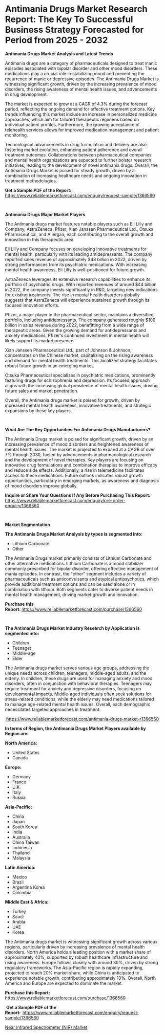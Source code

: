 <p><h1>Antimania Drugs Market Research Report: The Key To Successful Business Strategy Forecasted for Period from 2025 - 2032</h1></p><p><strong>Antimania Drugs Market Analysis and Latest Trends</strong></p>
<p><p>Antimania drugs are a category of pharmaceuticals designed to treat manic episodes associated with bipolar disorder and other mood disorders. These medications play a crucial role in stabilizing mood and preventing the recurrence of manic or depressive episodes. The Antimania Drugs Market is witnessing significant growth, driven by the increasing prevalence of mood disorders, the rising awareness of mental health issues, and advancements in drug development.</p><p>The market is expected to grow at a CAGR of 4.3% during the forecast period, reflecting the ongoing demand for effective treatment options. Key trends influencing this market include an increase in personalized medicine approaches, which aim for tailored therapeutic regimens based on individual patient profiles. Furthermore, the growing acceptance of telehealth services allows for improved medication management and patient monitoring.</p><p>Technological advancements in drug formulation and delivery are also fostering market evolution, enhancing patient adherence and overall treatment outcomes. Collaborations between pharmaceutical companies and mental health organizations are expected to further bolster research initiatives, leading to the development of novel antimania drugs. Overall, the Antimania Drugs Market is poised for steady growth, driven by a combination of increasing healthcare needs and ongoing innovation in treatment methodologies.</p></p>
<p><strong>Get a Sample PDF of the Report:&nbsp;</strong> <a href="https://www.reliablemarketforecast.com/enquiry/request-sample/1366560?utm_campaign=3275&utm_medium=2&utm_source=Github&utm_content=ia&utm_term=22032025&utm_id=antimania-drugs">https://www.reliablemarketforecast.com/enquiry/request-sample/1366560</a></p>
<p>&nbsp;</p>
<p><strong>Antimania Drugs Major Market Players</strong></p>
<p><p>The Antimania drugs market features notable players such as Eli Lilly and Company, AstraZeneca, Pfizer, Xian Janssen Pharmaceutical Ltd., Otsuka Pharmaceutical, and Allergan, each contributing to the overall growth and innovation in this therapeutic area.</p><p>Eli Lilly and Company focuses on developing innovative treatments for mental health, particularly with its leading antidepressants. The company reported sales revenue of approximately $48 billion in 2022, driven by strong performances from its psychiatric medications. With increasing mental health awareness, Eli Lilly is well-positioned for future growth.</p><p>AstraZeneca leverages its extensive research capabilities to enhance its portfolio of psychiatric drugs. With reported revenues of around $44 billion in 2022, the company invests significantly in R&D, targeting new indications for existing treatments. The rise in mental health disorders globally suggests that AstraZeneca will experience sustained growth through its focused innovation efforts.</p><p>Pfizer, a major player in the pharmaceutical sector, maintains a diversified portfolio, including antidepressants. The company generated roughly $100 billion in sales revenue during 2022, benefitting from a wide range of therapeutic areas. Given the growing demand for antidepressants and anxiety medications, Pfizer's continued investment in mental health will likely support its market presence.</p><p>Xian Janssen Pharmaceutical Ltd., part of Johnson & Johnson, concentrates on the Chinese market, capitalizing on the rising awareness and demand for mental health treatments. This localized strategy facilitates robust future growth in an emerging market.</p><p>Otsuka Pharmaceutical specializes in psychiatric medications, prominently featuring drugs for schizophrenia and depression. Its focused approach aligns with the increasing global prevalence of mental health issues, driving future sales and market penetration. </p><p>Overall, the Antimania drugs market is poised for growth, driven by increased mental health awareness, innovative treatments, and strategic expansions by these key players.</p></p>
<p>&nbsp;</p>
<p><strong>What Are The Key Opportunities For Antimania Drugs Manufacturers?</strong></p>
<p><p>The Antimania Drugs market is poised for significant growth, driven by an increasing prevalence of mood disorders and heightened awareness of mental health issues. The market is projected to expand at a CAGR of over 7% through 2030, fueled by advancements in pharmacological research and the development of novel therapies. Key players are focusing on innovative drug formulations and combination therapies to improve efficacy and reduce side effects. Additionally, a rise in telemedicine facilitates access to these medications. Future outlook indicates robust growth opportunities, particularly in emerging markets, as awareness and diagnosis of mood disorders improve globally.</p></p>
<p><strong>Inquire or Share Your Questions If Any Before Purchasing This Report:</strong> <a href="https://www.reliablemarketforecast.com/enquiry/pre-order-enquiry/1366560?utm_campaign=3275&utm_medium=2&utm_source=Github&utm_content=ia&utm_term=22032025&utm_id=antimania-drugs">https://www.reliablemarketforecast.com/enquiry/pre-order-enquiry/1366560</a></p>
<p>&nbsp;</p>
<p><strong>Market Segmentation</strong></p>
<p><strong>The Antimania Drugs Market Analysis by types is segmented into:</strong></p>
<p><ul><li>Lithium Carbonate</li><li>Other</li></ul></p>
<p><p>The Antimania Drugs market primarily consists of Lithium Carbonate and other alternative medications. Lithium Carbonate is a mood stabilizer commonly prescribed for bipolar disorder, offering effective management of mania episodes. In contrast, the "other" segment includes a variety of pharmaceuticals such as anticonvulsants and atypical antipsychotics, which provide additional treatment options and can be used alone or in combination with lithium. Both segments cater to diverse patient needs in mental health management, driving market growth and innovation.</p></p>
<p><strong>Purchase this Report:&nbsp;</strong><a href="https://www.reliablemarketforecast.com/purchase/1366560?utm_campaign=3275&utm_medium=2&utm_source=Github&utm_content=ia&utm_term=22032025&utm_id=antimania-drugs">https://www.reliablemarketforecast.com/purchase/1366560</a></p>
<p>&nbsp;</p>
<p><strong>The Antimania Drugs Market Industry Research by Application is segmented into:</strong></p>
<p><ul><li>Children</li><li>Teenager</li><li>Middle-age</li><li>Elder</li></ul></p>
<p><p>The Antimania drugs market serves various age groups, addressing the unique needs across children, teenagers, middle-aged adults, and the elderly. In children, these drugs are used for managing anxiety and mood disorders, often in conjunction with behavioral therapies. Teenagers may require treatment for anxiety and depressive disorders, focusing on developmental impacts. Middle-aged individuals often seek solutions for stress-related conditions, while the elderly may need medications tailored to manage age-related mental health issues. Overall, each demographic necessitates targeted approaches in treatment.</p></p>
<p><a href="https://www.reliablemarketforecast.com/antimania-drugs-market-r1366560?utm_campaign=3275&utm_medium=2&utm_source=Github&utm_content=ia&utm_term=22032025&utm_id=antimania-drugs">&nbsp;https://www.reliablemarketforecast.com/antimania-drugs-market-r1366560</a></p>
<p><strong>In terms of Region, the Antimania Drugs Market Players available by Region are:</strong></p>
<p>
    <p> <strong> North America: </strong>
        <ul>
            <li>United States</li>
            <li>Canada</li>
        </ul>
        </p> 
    <p> <strong> Europe: </strong>
        <ul>
            <li>Germany</li>
            <li>France</li>
            <li>U.K.</li>
            <li>Italy</li>
            <li>Russia</li>
        </ul>
        </p> 
    <p> <strong> Asia-Pacific: </strong>
        <ul>
            <li>China</li>
            <li>Japan</li>
            <li>South Korea</li>
            <li>India</li>
            <li>Australia</li>
            <li>China Taiwan</li>
            <li>Indonesia</li>
            <li>Thailand</li>
            <li>Malaysia</li>
        </ul>
        </p> 
    <p> <strong> Latin America: </strong>
        <ul>
            <li>Mexico</li>
            <li>Brazil</li>
            <li>Argentina Korea</li>
            <li>Colombia</li>
        </ul>
        </p> 
    <p> <strong> Middle East & Africa: </strong>
        <ul>
            <li>Turkey</li>
            <li>Saudi</li>
            <li>Arabia</li>
            <li>UAE</li>
            <li>Korea</li>
        </ul>
    </p>
    </p>
<p><p>The Antimania drugs market is witnessing significant growth across various regions, particularly driven by increasing prevalence of mental health disorders. North America holds a leading position with a market share of approximately 40%, supported by robust healthcare infrastructure and rising awareness. Europe follows closely with around 30%, driven by strong regulatory frameworks. The Asia-Pacific region is rapidly expanding, projected to reach 20% market share, while China is anticipated to experience notable growth, contributing approximately 10%. Overall, North America and Europe are expected to dominate the market.</p></p>
<p><strong>Purchase this Report: </strong><a href="https://www.reliablemarketforecast.com/purchase/1366560?utm_campaign=3275&utm_medium=2&utm_source=Github&utm_content=ia&utm_term=22032025&utm_id=antimania-drugs">https://www.reliablemarketforecast.com/purchase/1366560</a></p>
<p>&nbsp;<strong>Get a Sample PDF of the Report:&nbsp;&nbsp;</strong><a href="https://www.reliablemarketforecast.com/enquiry/request-sample/1366560?utm_campaign=3275&utm_medium=2&utm_source=Github&utm_content=ia&utm_term=22032025&utm_id=antimania-drugs">https://www.reliablemarketforecast.com/enquiry/request-sample/1366560</a></p>
<p><strong></strong></p>
<p><p><a href="https://github.com/merkinedry7b/Market-Research-Report-List-1/blob/main/near-infrared-spectrometer-nir-market.md?utm_campaign=3275&utm_medium=2&utm_source=Github&utm_content=ia&utm_term=22032025&utm_id=antimania-drugs">Near Infrared Spectrometer (NIR) Market</a></p></p>